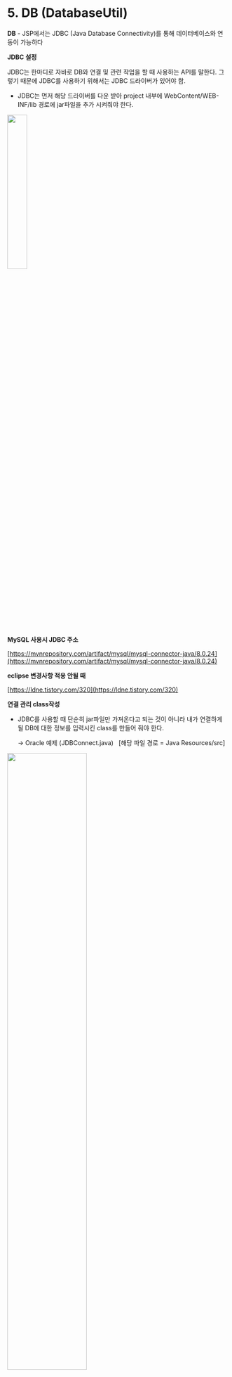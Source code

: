 # 5. DB (DatabaseUtil)

**DB** - JSP에서는 JDBC (Java Database Connectivity)를 통해 데이터베이스와 연동이 가능하다

**JDBC 설정**

JDBC는 한마디로 자바로 DB와 연결 및 관련 작업을 할 때 사용하는 API를 말한다. 그렇기 때문에 JDBC를 사용하기 위해서는 JDBC 드라이버가 있어야 함.

- JDBC는 먼저 해당 드라이버를 다운 받아 project 내부에 WebContent/WEB-INF/lib 경로에 jar파일을 추가 시켜줘야 한다.

<img src="https://user-images.githubusercontent.com/111109411/212598472-1dfb9bdc-679c-43be-83f4-db25f266cfa3.png" width=30%>



**MySQL 사용시 JDBC 주소**

[https://mvnrepository.com/artifact/mysql/mysql-connector-java/8.0.24](https://mvnrepository.com/artifact/mysql/mysql-connector-java/8.0.24)

**eclipse 변경사항 적용 안될 때**

[https://ldne.tistory.com/320](https://ldne.tistory.com/320)

**연결 관리 class작성**

- JDBC를 사용할 때 단순히 jar파일만 가져온다고 되는 것이 아니라 내가 연결하게 될 DB에 대한 정보를 입력시킨 class를 만들어 줘야 한다.

  → Oracle 예제 (JDBConnect.java)   [해당 파일 경로 = Java Resources/src]

<img src="https://user-images.githubusercontent.com/111109411/212598495-a676188e-fa2a-4d43-89f5-cd60e53c84c3.png" width=60%>

- **Connection**: DB와 직접적인 연결을 담당한다.
- **Statement:** 인파라미터가 없는 정적 쿼리문을 실행할 때 사용된다.
- **PrepareStatement**: 인파라미터가 있는 동적 쿼리문을 실행할 때 사용한다. 이때 인파라미터란 쿼리문을 작성하면서 String에 직접적으로 들어가있지 않고 사용자로부터 입력을 받아 작성되는 부분을 말한다
    
    Ex) SELECT name FROM ID WHERE id = ?       : 이때 ?가 바로 인파라미터
    
- **ResultSet**: SELECT 쿼리문의 결과를 저장할 때 사용된다.

**생성자**

url: url은 기본적으로 DB에 연결하기 위해 접속해야 하는 주소를 의미한다. @ 앞쪽에 위치하는 것은 프로토콜을 말하고 IP주소 - PORT번호 – SID 순으로 입력이 된다.

id, pwd : id와 pwd는 local DB에 등록되어 있는 아이디와 비밀번호를 의미한다.

DriverManager.getConnection(url,id,pwd); : 최종적으로 생성자들을 합쳐서 DB와 JAVA를 연동시키는 method

<img src="https://user-images.githubusercontent.com/111109411/212598528-4647512b-56ad-4462-a3c2-adea70be6495.png" width=60%>



- url: url은 기본적으로 DB에 연결하기 위해 접속해야 하는 주소를 의미한다. @ 앞쪽에 위치하는 것은 프로토콜을 말하고 IP주소 - PORT번호 – SID 순으로 입력이 된다.
- id, pwd : id와 pwd는 local DB에 등록되어 있는 아이디와 비밀번호를 의미한다.
- DriverManager.getConnection(url,id,pwd); : 최종적으로 생성자들을 합쳐서 DB와 JAVA를 연동시키는 method

**MySQL**

<img src="https://user-images.githubusercontent.com/111109411/212598861-bf0cf874-6266-4ecc-96cd-5a68d7a680b0.png" width=60%>




- MySQL을 사용할 때도 전체적인 Driver구조는 오라클과 동일하다. 다만 프로토콜 이름이 다름

(useSSL=false: mysql의 경우에는 default로 SSL을 사용하기 때문에 false로 해줘야 연결이 된다)

<img src="https://user-images.githubusercontent.com/111109411/212598634-b4b1d88a-d569-482f-a5fe-82155102bb32.png" width=60%>



위에서 사용한 DatabaseUtil은 [동빈나]가 사용한 예제이고 조금 더 관리 적인 측면에서 connection을 만들기 위해서는 책의 내용대로 새로운 connection을 해야 한다.



<img src="https://user-images.githubusercontent.com/111109411/212598650-400d02b3-0ef3-4401-9d53-4e5558784f09.png" width=30%>



- 해당 class에 필수적인 것은 아니지만 close() method를 추가시켜서 연결된 자원을 해제하는 부분이 있으면 좋다.

**기본 동작 확인**

<img src="https://user-images.githubusercontent.com/111109411/212598702-600c88a8-892d-4dce-a354-1ae8aca77f97.png" width=60%>




- 제일 먼저 DB를 사용하기 위해 page import부분에서 이전에 만들었던 JDBConnect.java파일을 추가시켜 줘야 한다.
- 이후 사용할 때에는 <% %>기본 지시어 내에서 JDBConnect a = new JDBConnect();처럼 연결을 하고 a.close()로 닫으면 된다.
- 추가적으로 DB를 사용하면서 각각의 jsp 파일에서 DB의 연결을 시도하는 것은 코드 전체 흐름을 방해 할 수 있으므로 UserDTO와 UserDAO라는 java class파일을 만들어서 DB와 연동하는 부분만 처리하는 class를 만들어주는 것이 좋다.
- 이후에 해당 부분 설명 예정

**연결 설정 개선방법 1**

- DB를 사용하면서 서버 이전 등으로 접속 정보가 변경되는 경우 클래스를 수정한 후 다시 컴파일 해야 하는 불편함이 있기 때문에 서버 환경과 관련된 정보를 한 곳에서 정리하도록 web.xml에 미리 입력 해 놓으면 좋다.
    
    <context-param>으로 컨텍스트 초기화 매개변수로 입력 à 해당 변수를 jsp에서 불러와서 class의 constructor 매개변수로 넘겨주기
    
- 이때 web.xml은 가장 기본적으로 애플리케이션 영역에 해당하는 객체의 정보를 담고 있는 파일이다. 해당 부분에 대해 궁금하다면 이전 내용을 다시 확인해보기

<img src="https://user-images.githubusercontent.com/111109411/212598702-600c88a8-892d-4dce-a354-1ae8aca77f97.png" width=60%>


<img src="https://user-images.githubusercontent.com/111109411/212599025-42b37b62-fd55-410b-b3ff-0f55768503da.png" width=60%>
  
  
- Class.forName() 동적으로 메모리 로드
- application.getInitParameter(): 애플리케이션 영역의 변수 불러오기

  
Oracle
  
<img src="https://user-images.githubusercontent.com/111109411/212599058-3e832f35-5d90-4968-b64d-42be13f39d21.png" width=60%>




MySQL

<img src="https://user-images.githubusercontent.com/111109411/212599080-f045b0de-ae4e-4bc7-8da9-db7bc0110627.png" width=60%>
  
  
  
**연결 설정 개선 방법 2**

- web.xml에 입력한 후에 내장 객체를 통해 가져오는 것도 DB 접속이 필요할 때마다 동일한 코드를 JSP에서 반복 기술해야 한다. 따라서 컨텍스트 초기화 매개변수를 constructor에서 직접 가져올 수 있도록 정의하는 것이 좋다.

<img src="https://user-images.githubusercontent.com/111109411/212599107-127d1b34-af87-408a-aab0-57d0d68937f4.png" width=60%>


  
  
- 이처럼 매개변수에 ServletContext application을 입력하면 거기서 바로 Data를 불러오는 것이 가능함

<img src="https://user-images.githubusercontent.com/111109411/212599204-ca2553a2-afd0-47c0-a959-c4866747dae2.png" width=60%>

  
  
**커넥션 풀로 성능 개선**

- 웹은 클라이언트의 요청에 서버가 응답하는 구조이다. 그런데 요청마다 DB와 연결을 새로 한다면 시간이 너무 오래 걸리게 된다. 그래서 커넥션 풀 (Connection Pool)이란 Connection 객체를 미리 생성해 Pool에 넣어 놓고 이미 생성된 Connection 객체를 가져다 사용하는 방법이다.

**커넥션 풀과 JNDI**

- JSP 프로그래밍 시 커넥션 풀은 직접 만드는 것보다는 WAS가 제공하는 것을 이용하는 것이 좋다. WAS 하나에 여러 개의 웹 애플리케이션을 구동시키는 경우가 많은데 애플리케이션마다 자원을 따로 관리하면 낭비도 심하고 관리하기도 어렵기 때문이다.
- WAS는 기본적으로 JNDI(Java Naming and Directory Interface)서비스를 통해 커넥션 풀을 제공한다. JNDI란 자바 S/W가 객체나 데이터를 전체 경로를 몰라도 이름만 찾아 쓸 수 있는 디렉토리 서비스를 말한다.


<img src="https://user-images.githubusercontent.com/111109411/212599233-8516136b-6b42-4e00-8d25-2b251a8ab4bb.png" width=60%>


  
- 흔히 웹 상에서 사용되는 도메인 주소 서비스인 DNS와 비슷하다고 생각하면 된다.
- WAS가 시작될 때 server.xml과 context.xml에 기본적으로 커넥션 풀을 생성한다.

**커넥션 풀 설정**

- 위에서 설명 했듯이 커넥션 풀은 WAS에서 설정을 해줘야 하기 때문에 Tomcat에 존재하는 server.xml과 context.xml을 수정해야 한다. (경로 conf/server.xml, conf/context.xml)

<img src="https://user-images.githubusercontent.com/111109411/212599255-b2329c68-4fce-4c62-ae98-b2f232533251.png" width=60%>

  
  
**server.xml 수정**
```
<GlobalNamingResources>

<%-- 이후 내용 추가--%>

<Resource auth=”Container”

driverClassName=”oracle.jdbc.OracleDriverer”

type=”javax.sql.DataSource”

initialSize=”0”

minIdle=”5”

maxTotal=”20”

maxIdle=”20”

maxWaitMillis=”5000”

url=”jdbc:oracle:thin@localhost:1521:xe”

name=”dbcp_myoracle”

username=”dachan”

pwd=”1234”

/>

</GlobalNamingResources>
```
<img src="https://user-images.githubusercontent.com/111109411/212599276-4b4669bb-f50b-4c1a-8959-f4f73ec7e066.png" width=60%>
  
  
  
- 위에서 type으로 지정한 javax.sql.DataSource는 물리적 데이터 소스와 연결을 생성해주는 자바 표준 인터페이스며 driverClassName으로 지정한 oracle.jdbc.OracleDriver 클래스가 이 인터페이스를 구성하고 있다.

**context.xml 수정**
```
<context>

<%-- 기존 내용 유지 --%>

<ResourceLink global=”dbcp_myoracle” name=”dbcp_myoracle” type=”javax.sql.DataSource”/ >

</context>
```
- global: 전역 자원 이름
- name: 자원 이름
- 전체 자원은 아래와 같이 연결이 된다.

<img src="https://user-images.githubusercontent.com/111109411/212599307-535753d6-9410-4255-908b-7be5b8e1cff3.png" width=60%>
  

  
**커넥션 풀을 통한 연결 얻기**
```
public DBConnPool(){

  try{

    Context initCtx = new InitialContext();

    Context ctx = (Context)initCtx.lookup(“java:comp/env”);

    DataSource source = (DataSource)ctx.lookup(“dbcp_myoracle”);

    con = source.getConnection();
  }
}
```
  
- dbcp_myoracle은 위에서 보이는 것과 같이 contextxml에서 선언한 전역 자원의 이름이고 server.xml에서 정의된 container의 data와 연동이 된다. 그렇게 받아온 data를 DataSource에 넣고 해당 data를 가지고 Connection을 바로 얻으면 됨.
- Context란 자바 네이밍 서비스(JNDI)에서 이름과 실제 객체를 연결해주는 개념이다.
- 두번째로 java:comp/env는 현재 애플리케이션의 root dir라고 생각하면 된다. (App의 모든 자원 존재)

**쿼리 작성법**

- DB작업이라면 기본적으로 쿼리문을 작성하고 실행하여 그 결과를 얻어오는 일을 말한다. JDBC에서 쿼리문은 java.sql.Statement 인터페이스로 표현되며 Statement 객체는 Connection 객체를 통해 얻어오도록 되어 있다.
- Statement: 인파라미터가 없는 정적 쿼리를 처리할 때 사용
- PreparedStatement: 인파라미터가 존재하는 동적 쿼리를 처리할 때 사용
- CallableStatement: 프로시져나 함수를 호출할 때 사용
- State개열의 객체로 쿼리문을 실행할 때는 다음의 method를 사용한다.
- executeUpdate(): INSERT, UPDATE, DELETE 쿼리문을 실행할 때 사용한다. 기존 레코드를 변화시키거나 새로운 레코드를 입력함
- executeQuery(): SELECT 쿼리문과 같이 기존 레코드를 조회하는 쿼리문을 실행할 때 사용한다.

**동적 쿼리문 사용**
```
<%

JDBConnect jdbc = new JDBConnect();

  String id = “test”;

  String pass= “1234”;

  String name = “테스트 회원”;

  String sql = “INSERT INTO member VALUES (? , ? , ? , sysdate)”;

  PreparedStatement psmt = jdbc.con.prepareStatement(sql);

  psmt.setString(1,id);

  psmt.setString(2,pass);

  psmt.setString(3,name);

  int inResult = psmt.executeUpdate();

%>
```
- 먼저 우리는 동적으로 쿼리문에 인파라미터를 넣어줄 것이기 때문에 preparedStatement를 선택해줘야 함
- 우리는 INSERT라는 쿼리문을 만들것이기 때문에 executeUpdate()를 사용해서 실행시켜줘야 한다.

**인파라미터 정의**

- 인파라미터를 정의하는 것은 Data type, 순서 등을 가지고 정의 할 수 있다.
- setInte(int index, int value)
- setDate(int index, Date value)
- setString(int index, String value)

**ResultSet 결과 가져오기**

- SELECT문과 같이 조건에 맞는 레코드를 선택하고 해당 결과를 받아오는 method의 경우에 Data는 array보다는 stack과 같은 자료구조로 불러온다.
- ResultSet에서는 DB의 레코드를 모두 불러오고 제일 처음 레코드를 커서가 가리킨다. 이때 값을 넘어가는 것은 next() method를 사용해서 커러를 이동 가능함.
- get() method의 경우에는 현재 커서의 data를 읽어드린다.
- getInt(int columnIndex) or getInt(String columnLabel)
- getDate(int columnIndex) or getDate(String columnLable)
- getString(int columnIndex) or getString(String columnLable)


<img src="https://user-images.githubusercontent.com/111109411/212599337-815c91c2-f558-478e-bb0a-590b8e796f75.png" width=60%>
  

  
  
- 결과 확인은 다음과 같이 whilte문을 통해서 확인한다.
    - Result Set의 경우에는 별도의 길이를 알 수 있는 method가 존재하지 않기 때문에 별도의 쿼리문을 통해서 길이를 불러오거나 rs의 option을 변경하여 커서가 가리키는 방향을 옮길 수 있게 해서 제일 뒤에 존재하는 row번호를 불러와 사용해야 한다
